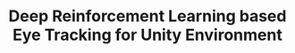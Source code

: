 ---
layout: publication
sitemap: false
title: "Deep Reinforcement Learning based Eye Tracking for Unity Environment"
authors: Alam, M. S., Bazilinskyy, P.
pdf: 
image: alam2025_rl.jpg
display: Submitted for publication.
year: 2025
doi:
code: https://github.com/Shaadalam9/rl-eye-tracking
suppmat: http://doi.org/10.4121/80c664cb-a4b5-4eb1-bc1c-666349b1b927
abstract: " "
---
